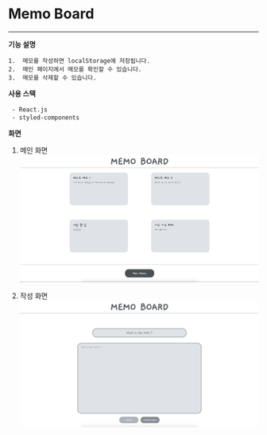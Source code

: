 # Memo Board

<hr>

**기능 설명**

```
1.  메모를 작성하면 localStorage에 저장됩니다.
2.  메인 페이지에서 메모를 확인할 수 있습니다.
3.  메모를 삭제할 수 있습니다.
```

**사용 스택**

```
 - React.js
 - styled-components
```

**화면**

1. 메인 화면
   ![메인](./README-image/1.png)

2. 작성 화면
   ![작성](./README-image/2.png)
